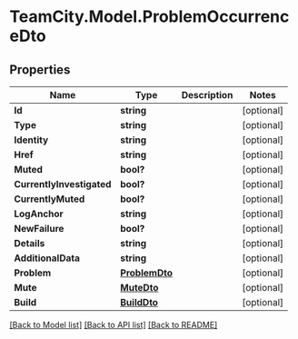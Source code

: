 # TeamCity.Model.ProblemOccurrenceDto
## Properties

Name | Type | Description | Notes
------------ | ------------- | ------------- | -------------
**Id** | **string** |  | [optional] 
**Type** | **string** |  | [optional] 
**Identity** | **string** |  | [optional] 
**Href** | **string** |  | [optional] 
**Muted** | **bool?** |  | [optional] 
**CurrentlyInvestigated** | **bool?** |  | [optional] 
**CurrentlyMuted** | **bool?** |  | [optional] 
**LogAnchor** | **string** |  | [optional] 
**NewFailure** | **bool?** |  | [optional] 
**Details** | **string** |  | [optional] 
**AdditionalData** | **string** |  | [optional] 
**Problem** | [**ProblemDto**](ProblemDto.md) |  | [optional] 
**Mute** | [**MuteDto**](MuteDto.md) |  | [optional] 
**Build** | [**BuildDto**](BuildDto.md) |  | [optional] 

[[Back to Model list]](../README.md#documentation-for-models) [[Back to API list]](../README.md#documentation-for-api-endpoints) [[Back to README]](../README.md)

